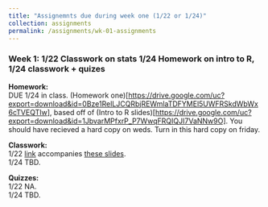 ```yaml
---
title: "Assignemnts due during week one (1/22 or 1/24)"
collection: assignments
permalink: /assignments/wk-01-assignments
---
```


### Week 1: 1/22 Classwork on stats 1/24 Homework on intro to R, 1/24 classwork + quizes 

**Homework:**   
DUE 1/24 in class. (Homework one)[https://drive.google.com/uc?export=download&id=0Bze1RelLJCQRbjREWmlaTDFYMEl5UWFRSkdWbWx6cTVEQTIw], based off of (Intro to R slides)[https://drive.google.com/uc?export=download&id=1JbvarMPfxrP_P7WwqFRQIQJI7VaNNw9O]. You should have recieved a hard copy on weds. Turn in this hard copy on friday.

**Classwork:**    
1/22 [link](https://drive.google.com/uc?export=download&id=0Bze1RelLJCQRMDlaNGZHcnZyR3FDTVlETGx6dlRXdDN2TDNz) accompanies [these slides](https://drive.google.com/uc?export=download&id=10LoIiCXo_mQWX3FN8DprTFlH_yQJSaBb).    
1/24 TBD.   


**Quizzes:**    
1/22 NA.  
1/24 TBD.   
